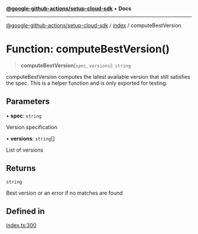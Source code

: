 [**@google-github-actions/setup-cloud-sdk**](../../README.md) • **Docs**

***

[@google-github-actions/setup-cloud-sdk](../../modules.md) / [index](../README.md) / computeBestVersion

# Function: computeBestVersion()

> **computeBestVersion**(`spec`, `versions`): `string`

computeBestVersion computes the latest available version that still satisfies
the spec. This is a helper function and is only exported for testing.

## Parameters

• **spec**: `string`

Version specification

• **versions**: `string`[]

List of versions

## Returns

`string`

Best version or an error if no matches are found

## Defined in

[index.ts:300](https://github.com/google-github-actions/setup-cloud-sdk/blob/main/src/index.ts#L300)
